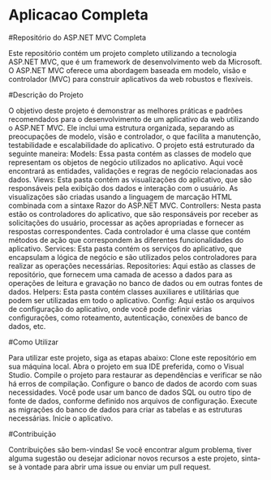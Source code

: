 # Aplicacao Completa

#Repositório do ASP.NET MVC Completa

Este repositório contém um projeto completo utilizando a tecnologia ASP.NET MVC, que é um framework de desenvolvimento web da Microsoft. O ASP.NET MVC oferece uma abordagem baseada em modelo, visão e controlador (MVC) para construir aplicativos da web robustos e flexíveis.

#Descrição do Projeto

O objetivo deste projeto é demonstrar as melhores práticas e padrões recomendados para o desenvolvimento de um aplicativo da web utilizando o ASP.NET MVC. Ele inclui uma estrutura organizada, separando as preocupações de modelo, visão e controlador, o que facilita a manutenção, testabilidade e escalabilidade do aplicativo.
O projeto está estruturado da seguinte maneira:
Models: Essa pasta contém as classes de modelo que representam os objetos de negócio utilizados no aplicativo. Aqui você encontrará as entidades, validações e regras de negócio relacionadas aos dados.
Views: Esta pasta contém as visualizações do aplicativo, que são responsáveis pela exibição dos dados e interação com o usuário. As visualizações são criadas usando a linguagem de marcação HTML combinada com a sintaxe Razor do ASP.NET MVC.
Controllers: Nesta pasta estão os controladores do aplicativo, que são responsáveis por receber as solicitações do usuário, processar as ações apropriadas e fornecer as respostas correspondentes. Cada controlador é uma classe que contém métodos de ação que correspondem às diferentes funcionalidades do aplicativo.
Services: Esta pasta contém os serviços do aplicativo, que encapsulam a lógica de negócio e são utilizados pelos controladores para realizar as operações necessárias.
Repositories: Aqui estão as classes de repositório, que fornecem uma camada de acesso a dados para as operações de leitura e gravação no banco de dados ou em outras fontes de dados.
Helpers: Esta pasta contém classes auxiliares e utilitárias que podem ser utilizadas em todo o aplicativo.
Config: Aqui estão os arquivos de configuração do aplicativo, onde você pode definir várias configurações, como roteamento, autenticação, conexões de banco de dados, etc.

#Como Utilizar

Para utilizar este projeto, siga as etapas abaixo:
Clone este repositório em sua máquina local.
Abra o projeto em sua IDE preferida, como o Visual Studio.
Compile o projeto para restaurar as dependências e verificar se não há erros de compilação.
Configure o banco de dados de acordo com suas necessidades. Você pode usar um banco de dados SQL ou outro tipo de fonte de dados, conforme definido nos arquivos de configuração.
Execute as migrações do banco de dados para criar as tabelas e as estruturas necessárias.
Inicie o aplicativo.

#Contribuição

Contribuições são bem-vindas! Se você encontrar algum problema, tiver alguma sugestão ou desejar adicionar novos recursos a este projeto, sinta-se à vontade para abrir uma issue ou enviar um pull request.
